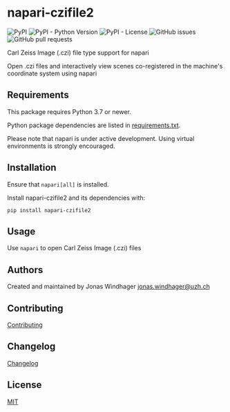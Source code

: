 # napari-czifile2

![PyPI](https://img.shields.io/pypi/v/napari-czifile2)
![PyPI - Python Version](https://img.shields.io/pypi/pyversions/napari-czifile2)
![PyPI - License](https://img.shields.io/pypi/l/napari-czifile2)
![GitHub issues](https://img.shields.io/github/issues/BodenmillerGroup/napari-czifile2)
![GitHub pull requests](https://img.shields.io/github/issues-pr/BodenmillerGroup/napari-czifile2)

Carl Zeiss Image (.czi) file type support for napari

Open .czi files and interactively view scenes co-registered in the machine's coordinate system using napari

## Requirements

This package requires Python 3.7 or newer.

Python package dependencies are listed in [requirements.txt](https://github.com/BodenmillerGroup/napari-czifile2/blob/master/requirements.txt).

Please note that napari is under active development. Using virtual environments is strongly encouraged.

## Installation

Ensure that `napari[all]` is installed.

Install napari-czifile2 and its dependencies with:

    pip install napari-czifile2

## Usage

Use `napari` to open Carl Zeiss Image (.czi) files

## Authors

Created and maintained by Jonas Windhager [jonas.windhager@uzh.ch](mailto:jonas.windhager@uzh.ch)

## Contributing

[Contributing](https://github.com/BodenmillerGroup/napari-czifile2/blob/master/CONTRIBUTING.md)

## Changelog

[Changelog](https://github.com/BodenmillerGroup/napari-czifile2/blob/master/CHANGELOG.md)

## License

[MIT](https://github.com/BodenmillerGroup/napari-czifile2/blob/master/LICENSE.md)
